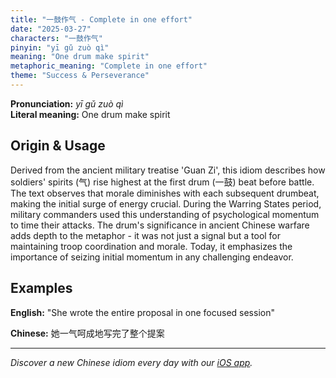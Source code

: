```yaml
---
title: "一鼓作气 - Complete in one effort"
date: "2025-03-27"
characters: "一鼓作气"
pinyin: "yī gǔ zuò qì"
meaning: "One drum make spirit"
metaphoric_meaning: "Complete in one effort"
theme: "Success & Perseverance"
---
```


**Pronunciation:** *yī gǔ zuò qì*  
**Literal meaning:** One drum make spirit

## Origin & Usage

Derived from the ancient military treatise 'Guan Zi', this idiom describes how soldiers' spirits (气) rise highest at the first drum (一鼓) beat before battle. The text observes that morale diminishes with each subsequent drumbeat, making the initial surge of energy crucial. During the Warring States period, military commanders used this understanding of psychological momentum to time their attacks. The drum's significance in ancient Chinese warfare adds depth to the metaphor - it was not just a signal but a tool for maintaining troop coordination and morale. Today, it emphasizes the importance of seizing initial momentum in any challenging endeavor.

## Examples

**English:** "She wrote the entire proposal in one focused session"

**Chinese:** 她一气呵成地写完了整个提案

---

*Discover a new Chinese idiom every day with our [iOS app](https://apps.apple.com/us/app/daily-chinese-idioms/id6670238264).*
